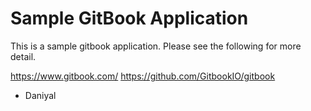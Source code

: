 # Sample GitBook Application

This is a sample gitbook application. Please see the following for more detail. 

https://www.gitbook.com/
https://github.com/GitbookIO/gitbook

- Daniyal
